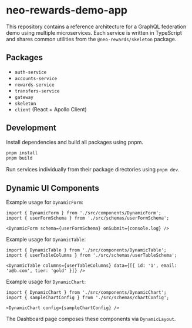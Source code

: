 # neo-rewards-demo-app

This repository contains a reference architecture for a GraphQL federation demo using multiple microservices. Each service is written in TypeScript and shares common utilities from the `@neo-rewards/skeleton` package.

## Packages
- `auth-service`
- `accounts-service`
- `rewards-service`
- `transfers-service`
- `gateway`
- `skeleton`
- `client` (React + Apollo Client)

## Development
Install dependencies and build all packages using pnpm.

```bash
pnpm install
pnpm build
```

Run services individually from their package directories using `pnpm dev`.

## Dynamic UI Components

Example usage for `DynamicForm`:

```tsx
import { DynamicForm } from './src/components/DynamicForm';
import { userFormSchema } from './src/schemas/userFormSchema';

<DynamicForm schema={userFormSchema} onSubmit={console.log} />
```

Example usage for `DynamicTable`:

```tsx
import { DynamicTable } from './src/components/DynamicTable';
import { userTableColumns } from './src/schemas/userTableSchema';

<DynamicTable columns={userTableColumns} data={[{ id: '1', email: 'a@b.com', tier: 'gold' }]} />
```

Example usage for `DynamicChart`:

```tsx
import { DynamicChart } from './src/components/DynamicChart';
import { sampleChartConfig } from './src/schemas/chartConfig';

<DynamicChart config={sampleChartConfig} />
```

The Dashboard page composes these components via `DynamicLayout`.
